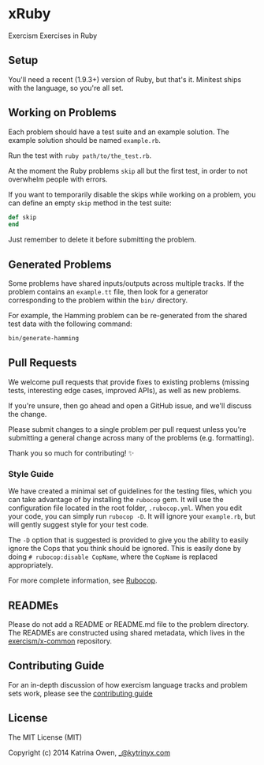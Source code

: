 # xRuby

Exercism Exercises in Ruby

## Setup

You'll need a recent (1.9.3+) version of Ruby, but that's it. Minitest ships
with the language, so you're all set.

## Working on Problems

Each problem should have a test suite and an example solution.
The example solution should be named `example.rb`.

Run the test with `ruby path/to/the_test.rb`.

At the moment the Ruby problems `skip` all but the first test, in order to not
overwhelm people with errors.

If you want to temporarily disable the skips while working on a problem, you can
define an empty `skip` method in the test suite:

```ruby
def skip
end
```

Just remember to delete it before submitting the problem.

## Generated Problems

Some problems have shared inputs/outputs across multiple tracks. If the problem
contains an `example.tt` file, then look for a generator corresponding to the problem
within the `bin/` directory.

For example, the Hamming problem can be re-generated from the shared test data
with the following command:

```bash
bin/generate-hamming
```

## Pull Requests

We welcome pull requests that provide fixes to existing problems (missing
tests, interesting edge cases, improved APIs), as well as new problems.

If you're unsure, then go ahead and open a GitHub issue, and we'll discuss the
change.

Please submit changes to a single problem per pull request unless you're
submitting a general change across many of the problems (e.g. formatting).

Thank you so much for contributing! :sparkles:

### Style Guide

We have created a minimal set of guidelines for the testing files, which
you can take advantage of by installing the `rubocop` gem.  It will use
the configuration file located in the root folder, `.rubocop.yml`.  When
you edit your code, you can simply run `rubocop -D`.  It will ignore
your `example.rb`, but will gently suggest style for your test code.

The `-D` option that is suggested is provided to give you the ability to
easily ignore the Cops that you think should be ignored.  This is easily
done by doing `# rubocop:disable CopName`, where the `CopName` is replaced
appropriately.

For more complete information, see [Rubocop](http://batsov.com/rubocop/).

## READMEs

Please do not add a README or README.md file to the problem directory. The
READMEs are constructed using shared metadata, which lives in the
[exercism/x-common](https://github.com/exercism/x-common) repository.

## Contributing Guide

For an in-depth discussion of how exercism language tracks and problem sets
work, please see the [contributing guide](https://github.com/exercism/x-api/blob/master/CONTRIBUTING.md#the-exercise-data)

## License

The MIT License (MIT)

Copyright (c) 2014 Katrina Owen, _@kytrinyx.com
